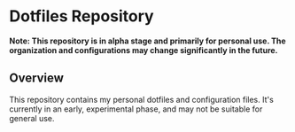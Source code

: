 # Dotfiles Repository

**Note: This repository is in alpha stage and primarily for personal use. The organization and configurations may change significantly in the future.**

## Overview

This repository contains my personal dotfiles and configuration files. It's currently in an early, experimental phase, and may not be suitable for general use.


